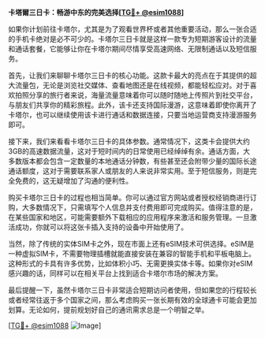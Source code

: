 **卡塔爾三日卡：畅游中东的完美选择[[TG💪+ @esim1088](https://t.me/s/esim1088)]**

如果你计划前往卡塔尔，尤其是为了观看世界杯或者其他重要活动，那么一张合适的手机卡绝对是必不可少的。卡塔尔三日卡就是这样一款专为短期游客设计的流量和通话套餐，它能够让你在卡塔尔期间尽情享受高速网络、无限制通话以及短信服务。

首先，让我们来聊聊卡塔尔三日卡的核心功能。这款卡最大的亮点在于其提供的超大流量包，无论是浏览社交媒体、查看地图还是在线视频，都能轻松应对。对于喜欢拍照分享的旅行者来说，海量流量意味着你可以随时随地上传照片到社交平台，与朋友们共享你的精彩旅程。此外，该卡还支持国际漫游，这意味着即使你离开了卡塔尔，也可以继续使用该卡进行通话和数据连接，只要当地运营商支持漫游服务即可。

接下来，我们来看看卡塔尔三日卡的具体参数。通常情况下，这类卡会提供大约3GB的高速数据流量，这对于短时间内的日常使用已经绰绰有余。通话方面，大多数版本都会包含一定数量的本地通话分钟数，有些甚至还会附带少量的国际长途通话额度，这对于需要联系家人或朋友的人来说非常实用。至于短信服务，则是完全免费的，这无疑增加了沟通的便利性。

购买卡塔尔三日卡的过程也相当简单。你可以通过官方网站或者授权经销商进行订购，大多数情况下，只需填写个人信息并支付费用即可完成购买。值得注意的是，在某些国家和地区，可能需要额外下载相应的应用程序来激活和服务管理。一旦激活成功，你就可以将这张卡插入支持的设备中开始使用了。

当然，除了传统的实体SIM卡之外，现在市面上还有eSIM技术可供选择。eSIM是一种虚拟SIM卡，不需要物理插槽就能直接安装在兼容的智能手机和平板电脑上。这种形式的卡具有许多优势，比如体积小巧、无需更换实体卡等。如果你对eSIM感兴趣的话，同样可以在相关平台上找到适合卡塔尔市场的解决方案。

最后提醒一下，虽然卡塔尔三日卡非常适合短期访问者使用，但如果您的行程较长或者经常往返于多个国家之间，那么考虑购买一张长期有效的全球通卡可能会更加划算。无论如何，提前规划好自己的通讯需求总是一个明智之举。

[[TG💪+ @esim1088](https://t.me/s/esim1088) ![Image](https://i.postimg.cc/4NQfJmqS/Snipaste-2025-05-13-00-14-12.png)]